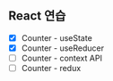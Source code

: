 ## React 연습

- [x] Counter - useState
- [x] Counter - useReducer
- [ ] Counter - context API
- [ ] Counter - redux